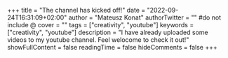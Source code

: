 +++
title = "The channel has kicked off!"
date = "2022-09-24T16:31:09+02:00"
author = "Mateusz Konat"
authorTwitter = "" #do not include @
cover = ""
tags = ["creativity", "youtube"]
keywords = ["creativity", "youtube"]
description = "I have already uploaded some videos to my youtube channel. Feel welocome to check it out!"
showFullContent = false
readingTime = false
hideComments = false
+++
